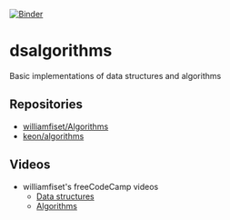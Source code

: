 [![Binder](https://mybinder.org/badge_logo.svg)](https://mybinder.org/v2/gh/gglserve/dsalgorithms/master)

# dsalgorithms
Basic implementations of data structures and algorithms

## Repositories
- [williamfiset/Algorithms](https://github.com/williamfiset/Algorithms)
- [keon/algorithms](https://github.com/keon/algorithms)

## Videos
- williamfiset's freeCodeCamp videos
  - [Data structures](https://www.youtube.com/watch?v=RBSGKlAvoiM)
  - [Algorithms](https://www.youtube.com/watch?v=09_LlHjoEiY)
